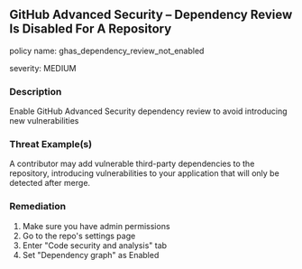 ## GitHub Advanced Security – Dependency Review Is Disabled For A Repository
policy name: ghas_dependency_review_not_enabled

severity: MEDIUM

### Description
Enable GitHub Advanced Security dependency review to avoid introducing new vulnerabilities

### Threat Example(s)
A contributor may add vulnerable third-party dependencies to the repository, introducing vulnerabilities to your application that will only be detected after merge.



### Remediation
1. Make sure you have admin permissions
2. Go to the repo's settings page
3. Enter "Code security and analysis" tab
4. Set "Dependency graph" as Enabled



